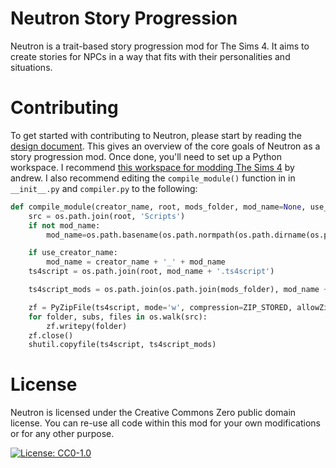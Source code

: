 # Neutron Story Progression

Neutron is a trait-based story progression mod for The Sims 4. It aims to create stories
for NPCs in a way that fits with their personalities and situations.

# Contributing

To get started with contributing to Neutron, please start by reading the [design document](./DESIGN.md).
This gives an overview of the core goals of Neutron as a story progression mod. Once done, you'll need to
set up a Python workspace. I recommend [this workspace for modding The Sims 4](https://sims4studio.com/thread/15145/started-python-scripting)
by andrew. I also recommend editing the `compile_module()` function in in `__init__.py` and `compiler.py` to the following:

```python
def compile_module(creator_name, root, mods_folder, mod_name=None, use_creator_name=True):
    src = os.path.join(root, 'Scripts')
    if not mod_name:
        mod_name=os.path.basename(os.path.normpath(os.path.dirname(os.path.realpath('__file__'))))

    if use_creator_name:
        mod_name = creator_name + '_' + mod_name
    ts4script = os.path.join(root, mod_name + '.ts4script')

    ts4script_mods = os.path.join(os.path.join(mods_folder), mod_name + '.ts4script')

    zf = PyZipFile(ts4script, mode='w', compression=ZIP_STORED, allowZip64=True, optimize=2)
    for folder, subs, files in os.walk(src):
        zf.writepy(folder)
    zf.close()
    shutil.copyfile(ts4script, ts4script_mods)
```

# License

Neutron is licensed under the Creative Commons Zero public domain license. You can re-use all code within this mod
for your own modifications or for any other purpose.

[![License: CC0-1.0](https://licensebuttons.net/l/zero/1.0/80x15.png)](http://creativecommons.org/publicdomain/zero/1.0/)
